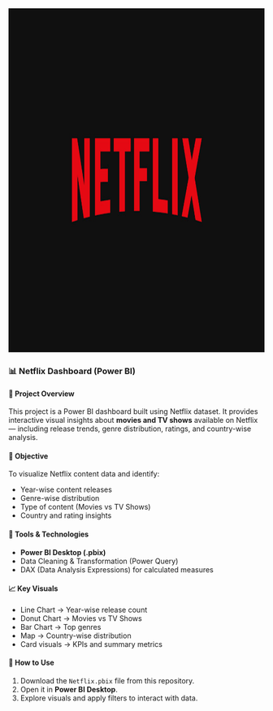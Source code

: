 <img width="2226" height="678" alt="logo" src = "https://github.com/madhu7766/Netflix-Dashboard/blob/main/NETFLIX%20logo.jpg" />



### 📊 Netflix Dashboard (Power BI)

#### 📁 Project Overview

This project is a Power BI dashboard built using Netflix dataset.
It provides interactive visual insights about **movies and TV shows** available on Netflix — including release trends, genre distribution, ratings, and country-wise analysis.

#### 🧠 Objective

To visualize Netflix content data and identify:

* Year-wise content releases
* Genre-wise distribution
* Type of content (Movies vs TV Shows)
* Country and rating insights

#### 🧩 Tools & Technologies

* **Power BI Desktop (.pbix)**
* Data Cleaning & Transformation (Power Query)
* DAX (Data Analysis Expressions) for calculated measures

#### 📈 Key Visuals

* Line Chart → Year-wise release count
* Donut Chart → Movies vs TV Shows
* Bar Chart → Top genres
* Map → Country-wise distribution
* Card visuals → KPIs and summary metrics


#### 🚀 How to Use

1. Download the `Netflix.pbix` file from this repository.
2. Open it in **Power BI Desktop**.
3. Explore visuals and apply filters to interact with data.




